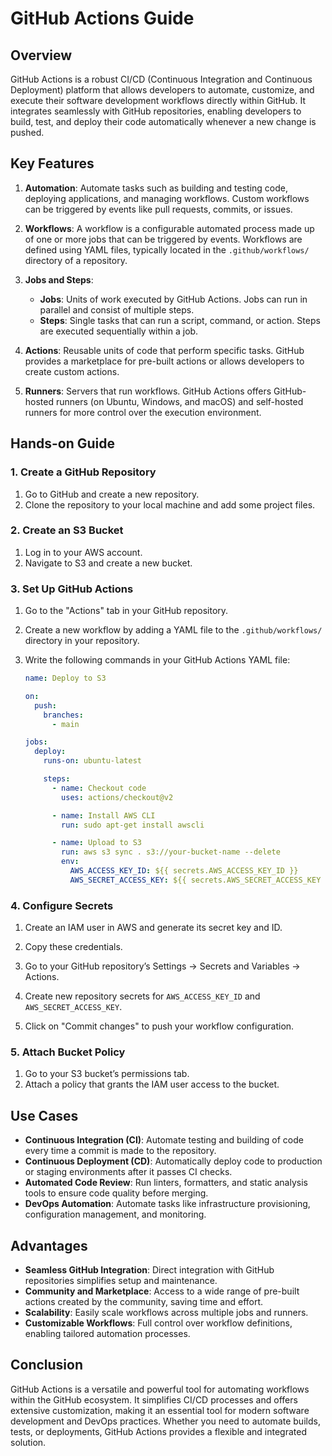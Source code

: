 # GitHub Actions Guide

## Overview

GitHub Actions is a robust CI/CD (Continuous Integration and Continuous Deployment) platform that allows developers to automate, customize, and execute their software development workflows directly within GitHub. It integrates seamlessly with GitHub repositories, enabling developers to build, test, and deploy their code automatically whenever a new change is pushed.

## Key Features

1. **Automation**: Automate tasks such as building and testing code, deploying applications, and managing workflows. Custom workflows can be triggered by events like pull requests, commits, or issues.

2. **Workflows**: A workflow is a configurable automated process made up of one or more jobs that can be triggered by events. Workflows are defined using YAML files, typically located in the `.github/workflows/` directory of a repository.

3. **Jobs and Steps**:
   - **Jobs**: Units of work executed by GitHub Actions. Jobs can run in parallel and consist of multiple steps.
   - **Steps**: Single tasks that can run a script, command, or action. Steps are executed sequentially within a job.

4. **Actions**: Reusable units of code that perform specific tasks. GitHub provides a marketplace for pre-built actions or allows developers to create custom actions.

5. **Runners**: Servers that run workflows. GitHub Actions offers GitHub-hosted runners (on Ubuntu, Windows, and macOS) and self-hosted runners for more control over the execution environment.

## Hands-on Guide

### 1. Create a GitHub Repository

1. Go to GitHub and create a new repository.
2. Clone the repository to your local machine and add some project files.

### 2. Create an S3 Bucket

1. Log in to your AWS account.
2. Navigate to S3 and create a new bucket.

### 3. Set Up GitHub Actions

1. Go to the "Actions" tab in your GitHub repository.

2. Create a new workflow by adding a YAML file to the `.github/workflows/` directory in your repository.

3. Write the following commands in your GitHub Actions YAML file:

    ```yaml
    name: Deploy to S3

    on:
      push:
        branches:
          - main

    jobs:
      deploy:
        runs-on: ubuntu-latest

        steps:
          - name: Checkout code
            uses: actions/checkout@v2

          - name: Install AWS CLI
            run: sudo apt-get install awscli

          - name: Upload to S3
            run: aws s3 sync . s3://your-bucket-name --delete
            env:
              AWS_ACCESS_KEY_ID: ${{ secrets.AWS_ACCESS_KEY_ID }}
              AWS_SECRET_ACCESS_KEY: ${{ secrets.AWS_SECRET_ACCESS_KEY }}
    ```

### 4. Configure Secrets

1. Create an IAM user in AWS and generate its secret key and ID.
2. Copy these credentials.
3. Go to your GitHub repository’s Settings -> Secrets and Variables -> Actions.
4. Create new repository secrets for `AWS_ACCESS_KEY_ID` and `AWS_SECRET_ACCESS_KEY`.

5. Click on "Commit changes" to push your workflow configuration.

### 5. Attach Bucket Policy

1. Go to your S3 bucket’s permissions tab.
2. Attach a policy that grants the IAM user access to the bucket.

## Use Cases

- **Continuous Integration (CI)**: Automate testing and building of code every time a commit is made to the repository.
- **Continuous Deployment (CD)**: Automatically deploy code to production or staging environments after it passes CI checks.
- **Automated Code Review**: Run linters, formatters, and static analysis tools to ensure code quality before merging.
- **DevOps Automation**: Automate tasks like infrastructure provisioning, configuration management, and monitoring.

## Advantages

- **Seamless GitHub Integration**: Direct integration with GitHub repositories simplifies setup and maintenance.
- **Community and Marketplace**: Access to a wide range of pre-built actions created by the community, saving time and effort.
- **Scalability**: Easily scale workflows across multiple jobs and runners.
- **Customizable Workflows**: Full control over workflow definitions, enabling tailored automation processes.

## Conclusion

GitHub Actions is a versatile and powerful tool for automating workflows within the GitHub ecosystem. It simplifies CI/CD processes and offers extensive customization, making it an essential tool for modern software development and DevOps practices. Whether you need to automate builds, tests, or deployments, GitHub Actions provides a flexible and integrated solution.

